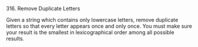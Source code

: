 316. Remove Duplicate Letters

Given a string which contains only lowercase letters, remove duplicate letters
so that every letter appears once and only once. You must make sure your result
is the smallest in lexicographical order among all possible results.
